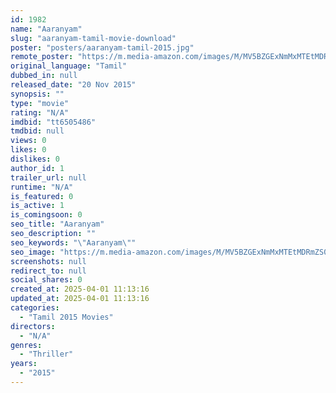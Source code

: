 ```yaml
---
id: 1982
name: "Aaranyam"
slug: "aaranyam-tamil-movie-download"
poster: "posters/aaranyam-tamil-2015.jpg"
remote_poster: "https://m.media-amazon.com/images/M/MV5BZGExNmMxMTEtMDRmZS00NjhkLTk5MmItMjA4MDVhNTM1Mzg0L2ltYWdlXkEyXkFqcGdeQXVyNjM2MjA4OTU@._V1_SX300.jpg"
original_language: "Tamil"
dubbed_in: null
released_date: "20 Nov 2015"
synopsis: ""
type: "movie"
rating: "N/A"
imdbid: "tt6505486"
tmdbid: null
views: 0
likes: 0
dislikes: 0
author_id: 1
trailer_url: null
runtime: "N/A"
is_featured: 0
is_active: 1
is_comingsoon: 0
seo_title: "Aaranyam"
seo_description: ""
seo_keywords: "\"Aaranyam\""
seo_image: "https://m.media-amazon.com/images/M/MV5BZGExNmMxMTEtMDRmZS00NjhkLTk5MmItMjA4MDVhNTM1Mzg0L2ltYWdlXkEyXkFqcGdeQXVyNjM2MjA4OTU@._V1_SX300.jpg"
screenshots: null
redirect_to: null
social_shares: 0
created_at: 2025-04-01 11:13:16
updated_at: 2025-04-01 11:13:16
categories:
  - "Tamil 2015 Movies"
directors:
  - "N/A"
genres:
  - "Thriller"
years:
  - "2015"
---
```

